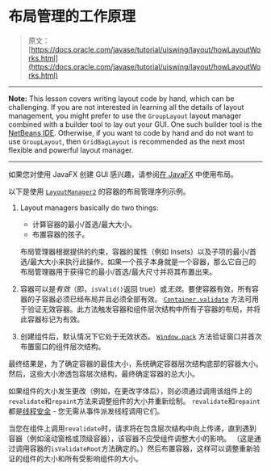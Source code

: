 # 布局管理的工作原理

> 原文： [https://docs.oracle.com/javase/tutorial/uiswing/layout/howLayoutWorks.html](https://docs.oracle.com/javase/tutorial/uiswing/layout/howLayoutWorks.html)

* * *

**Note:** This lesson covers writing layout code by hand, which can be challenging. If you are not interested in learning all the details of layout management, you might prefer to use the `GroupLayout` layout manager combined with a builder tool to lay out your GUI. One such builder tool is the [NetBeans IDE](../learn/index.html). Otherwise, if you want to code by hand and do not want to use `GroupLayout`, then `GridBagLayout` is recommended as the next most flexible and powerful layout manager.

* * *

如果您对使用 JavaFX 创建 GUI 感兴趣，请参阅[在 JavaFX](https://docs.oracle.com/javase/8/javafx/layout-tutorial/index.html) 中使用布局。

以下是使用 [`LayoutManager2`](https://docs.oracle.com/javase/8/docs/api/java/awt/LayoutManager2.html) 的容器的布局管理序列示例。

1.  Layout managers basically do two things:
    *   计算容器的最小/首选/最大大小。
    *   布置容器的孩子。

    布局管理器根据提供的约束，容器的属性（例如 insets）以及子项的最小/首选/最大大小来执行此操作。如果一个孩子本身就是一个容器，那么它自己的布局管理器用于获得它的最小/首选/最大尺寸并将其布置出来。

2.  容器可以是*有效*（即，`isValid()`返回 true）或*无效*。要使容器有效，所有容器的子容器必须已经布局并且必须全部有效。 [`Container.validate`](https://docs.oracle.com/javase/8/docs/api/java/awt/Container.html#validate--) 方法可用于验证无效容器。此方法触发容器和组件层次结构中所有子容器的布局，并将此容器标记为有效。

3.  创建组件后，默认情况下它处于无效状态。 [`Window.pack`](https://docs.oracle.com/javase/8/docs/api/java/awt/Window.html) 方法验证窗口并首次布置窗口的组件层次结构。

最终结果是，为了确定容器的最佳大小，系统确定容器层次结构底部的容器大小。然后，这些大小渗透包容层次结构，最终确定容器的总大小。

如果组件的大小发生更改（例如，在更改字体后），则必须通过调用该组件上的`revalidate`和`repaint`方法来调整组件的大小并重新绘制。 `revalidate`和`repaint`都是[线程安全](../concurrency/index.html) - 您无需从事件派发线程调用它们。

当您在组件上调用`revalidate`时，请求将在包含层次结构中向上传递，直到遇到容器（例如滚动窗格或顶级容器），该容器不应受组件调整大小的影响。 （这是通过调用容器的`isValidateRoot`方法确定的。）然后布置容器，这样可以调整重新验证的组件的大小和所有受影响组件的大小。